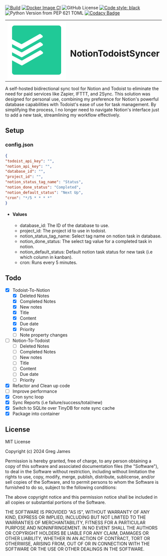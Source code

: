 [![Build](https://github.com/gregyjames/notion_todoist_syncer/actions/workflows/python-app.yml/badge.svg?event=push)](https://github.com/gregyjames/notion_todoist_syncer/actions/workflows/python-app.yml)
[![Docker Image CI](https://github.com/gregyjames/notion_todoist_syncer/actions/workflows/docker-image.yml/badge.svg)](https://github.com/gregyjames/notion_todoist_syncer/actions/workflows/docker-image.yml)
![GitHub License](https://img.shields.io/github/license/gregyjames/notion_todoist_syncer)
[![Code style: black](https://img.shields.io/badge/code%20style-black-000000.svg)](https://github.com/psf/black)
![Python Version from PEP 621 TOML](https://img.shields.io/python/required-version-toml?tomlFilePath=https%3A%2F%2Fraw.githubusercontent.com%2Fgregyjames%2Fnotion_todoist_syncer%2Frefs%2Fheads%2Fmain%2Fpyproject.toml)
[![Codacy Badge](https://app.codacy.com/project/badge/Grade/7e949114269c4956b8ed39900dbe3c22)](https://app.codacy.com/gh/gregyjames/notion_todoist_syncer/dashboard?utm_source=gh&utm_medium=referral&utm_content=&utm_campaign=Badge_grade)

<table style="border: none;">
<tr style="border: none;">
  <td style="border: none;">
    <img src="./icon.svg">
  </td>
  <td style="border: none;">
    <h1>NotionTodoistSyncer</h1>
  </td>
</tr>
</table>

A self-hosted bidirectional sync tool for Notion and Todoist to eliminate the need for paid services like Zapier, IFTTT, and 2Sync. This solution was designed for personal use, combining my preference for Notion's powerful database capabilities with Todoist's ease of use for task management. By simplifying the process, I no longer need to navigate Notion's interface just to add a new task, streamlining my workflow effectively.

## Setup
### config.json
```json
{
"todoist_api_key": "",
"notion_api_key": "",
"database_id": "",
"project_id": "",
"notion_status_tag_name": "Status",
"notion_done_status": "Completed",
"notion_default_status": "Next Up",
"cron": "*/5 * * * *"
}
```
- #### Values
	- database_id: The ID of the database to use.
	- project_id: The project id to use in todoist.
	- notion_status_tag_name: Select tag name on notion task in database.
	- notion_done_status: The select tag value for a completed task in notion.
	- notion_default_status: Default notion task status for new task (i.e which column in kanban).
	- cron: Runs every 5 minutes.
## Todo

- [x] Todoist-To-Notion
  - [x]   Deleted Notes
  - [x]   Completed Notes
  - [x]   New notes
    - [x] Title
    - [x] Content
    - [x] Due date
    - [x] Priority
  - [ ] Note property changes        
- [ ] Notion-To-Todoist
  - [ ]   Deleted Notes
  - [ ]   Completed Notes
  - [ ]   New notes
    - [ ] Title
    - [ ] Content
    - [ ] Due date
    - [ ] Priority
- [x] Refactor and Clean up code
- [ ] Improve performance
- [x] Cron sync loop
- [x] Sync Reports (i.e failure/success/total/new)
- [x] Switch to SQLite over TinyDB for note sync cache
- [x] Package into container

## License 
MIT License

Copyright (c) 2024 Greg James

Permission is hereby granted, free of charge, to any person obtaining a copy
of this software and associated documentation files (the "Software"), to deal
in the Software without restriction, including without limitation the rights
to use, copy, modify, merge, publish, distribute, sublicense, and/or sell
copies of the Software, and to permit persons to whom the Software is
furnished to do so, subject to the following conditions:

The above copyright notice and this permission notice shall be included in all
copies or substantial portions of the Software.

THE SOFTWARE IS PROVIDED "AS IS", WITHOUT WARRANTY OF ANY KIND, EXPRESS OR
IMPLIED, INCLUDING BUT NOT LIMITED TO THE WARRANTIES OF MERCHANTABILITY,
FITNESS FOR A PARTICULAR PURPOSE AND NONINFRINGEMENT. IN NO EVENT SHALL THE
AUTHORS OR COPYRIGHT HOLDERS BE LIABLE FOR ANY CLAIM, DAMAGES OR OTHER
LIABILITY, WHETHER IN AN ACTION OF CONTRACT, TORT OR OTHERWISE, ARISING FROM,
OUT OF OR IN CONNECTION WITH THE SOFTWARE OR THE USE OR OTHER DEALINGS IN THE
SOFTWARE.
